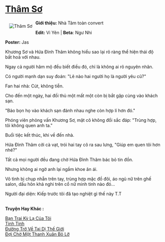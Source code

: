 <a href="https://utruyen.com/tham-so/25349/" title="Thâm Sơ"><h1>Thâm Sơ</h1></a><div style="display:table"><img align="right" style="float: left; padding: 10px;" src="https://utruyen.com/images/story/200x260/tham-so.jpg" alt="Thâm Sơ"><b>Giới thiệu:</b> Nhà Tâm toàn convert<p></p><b>Edit:</b> Vi Yên | <b>Beta</b>: Ngư Nhi<p></p><b>Poster:</b> Jas<p></p>Khương Sơ và Hứa Đình Thâm không hiểu sao lại rõ ràng thể hiện thái độ bất hoà với nhau.<p></p>Ngay cả người hâm mộ đều biết điều đó, chỉ là không ai rõ nguyên nhân.<p></p>Có người mạnh dạn suy đoán: "Lẽ nào hai người họ là người yêu cũ?"<p></p>Fan hai nhà: Cút, không tiễn.<p></p>Cho đến một ngày, hai đối thủ một mất một còn bị bắt gặp cùng vào khách sạn.<p></p>"Bảo bọn họ vào khách sạn đánh nhau nghe còn hợp lí hơn đó."<p></p>Phóng viên phỏng vấn Khương Sơ, mặt cô không đổi sắc đáp: "Trùng hợp, tôi không quen anh ta."<p></p>Buổi tiệc kết thúc, khi về đến nhà.<p></p>Hứa Đình Thâm cởi cà vạt, trói hai tay cô ra sau lưng, "Giúp em quen tôi hơn nhé?"<p></p>Tất cả mọi người đều đang chờ Hứa Đình Thâm bác bỏ tin đồn.<p></p>Nhưng không ai ngờ anh lại ngầm khoe ân ái.<p></p>Vô tình bị chụp nhẫn trên tay, trùng hợp mặc đồ đôi, áo ngủ nữ trên ghế salon, dấu hôn khả nghi trên cổ nữ minh tinh nào đó...<p></p>Người đại diện: Kiếp trước tôi đã tạo nghiệt gì thế này T.T</div><p><br><b>Truyện Hay Khác :</b></p><a href="https://utruyen.com/ban-trai-ky-la-cua-toi/25341/" alt="Bạn Trai Kỳ Lạ Của Tôi">Bạn Trai Kỳ Lạ Của Tôi</a><br/><a href="https://github.com/quanluxury/ngontinh_sac/tree/master/truyenhay/19408/" alt="Tinh Tinh">Tinh Tinh</a><br/><a href="https://github.com/quanluxury/ngontinhhot/tree/master/truyenhay/17564/" alt="Đường Trở Về Tại Dị Thế Giới">Đường Trở Về Tại Dị Thế Giới</a><br/><a href="https://github.com/mlquan/truyenhay/tree/master/truyenhay/22164/" alt="Đợi Chờ Một Thanh Xuân Bỏ Lỡ">Đợi Chờ Một Thanh Xuân Bỏ Lỡ</a><br/>